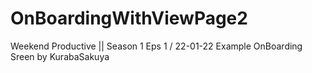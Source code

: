 # OnBoardingWithViewPage2
Weekend Productive || Season 1 Eps 1 / 22-01-22
Example OnBoarding Sreen by KurabaSakuya
